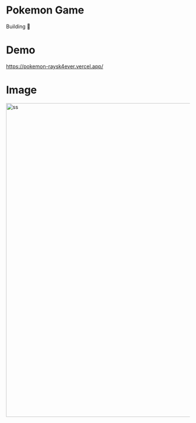# Pokemon Game
Building 🔨

# Demo
https://pokemon-raysk4ever.vercel.app/

# Image
<img width="857" alt="ss" src="https://github.com/raysk4ever/react-assignment-2/assets/33181670/69868a7d-127b-473f-8df1-8a7ea0e1e843">
